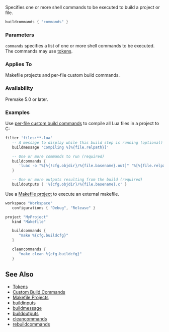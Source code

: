 Specifies one or more shell commands to be executed to build a project or file.

```lua
buildcommands { "commands" }
```

### Parameters ###

`commands` specifies a list of one or more shell commands to be executed. The commands may use [tokens](Tokens.md).

### Applies To ###

Makefile projects and per-file custom build commands.

### Availability ###

Premake 5.0 or later.

### Examples ###

Use [per-file custom build commands](Custom-Build-Commands.md) to compile all Lua files in a project to C:

```lua
filter 'files:**.lua'
   -- A message to display while this build step is running (optional)
   buildmessage 'Compiling %[%{file.relpath}]'

   -- One or more commands to run (required)
   buildcommands {
      'luac -o "%[%{!cfg.objdir}/%{file.basename}.out]" "%[%{file.relpath}]"'
   }

   -- One or more outputs resulting from the build (required)
   buildoutputs { '%{cfg.objdir}/%{file.basename}.c' }

```

Use a [Makefile project](Makefile-Projects.md) to execute an external makefile.

```lua
workspace "Workspace"
   configurations { "Debug", "Release" }

project "MyProject"
   kind "Makefile"

   buildcommands {
      "make %{cfg.buildcfg}"
   }

   cleancommands {
      "make clean %{cfg.buildcfg}"
   }

```

## See Also ##

* [Tokens](Tokens.md)
* [Custom Build Commands](Custom-Build-Commands.md)
* [Makefile Projects](Makefile-Projects.md)
* [buildinputs](buildinputs.md)
* [buildmessage](buildmessage.md)
* [buildoutputs](buildoutputs.md)
* [cleancommands](cleancommands.md)
* [rebuildcommands](rebuildcommands.md)
